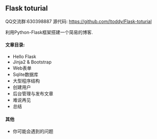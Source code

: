 ## Flask toturial

QQ交流群:630398887 
源代码: https://github.com/ltoddy/Flask-toturial

利用Python-Flask框架搭建一个简易的博客.

#### 文章目录:
- Hello Flask
- Jinja2 & Bootstrap
- Web表单
- Sqlite数据库
- 大型程序结构
- 创建用户
- 后台管理与发布文章
- 难说再见
- 总结

#### 其他
- 你可能会遇到的问题